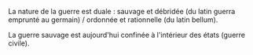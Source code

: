 La nature de la guerre est duale : sauvage et débridée (du latin guerra emprunté au germain) / ordonnée et rationnelle (du latin bellum).

La guerre sauvage est aujourd'hui confinée à l'intérieur des états (guerre civile).